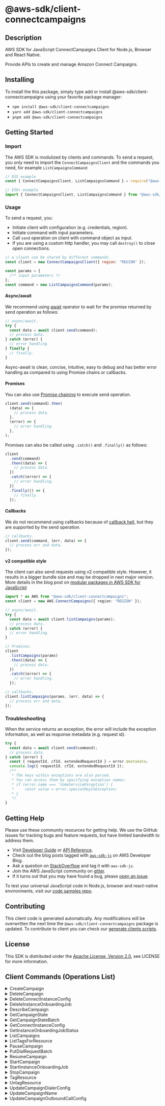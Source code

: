 <!-- generated file, do not edit directly -->

# @aws-sdk/client-connectcampaigns

## Description

AWS SDK for JavaScript ConnectCampaigns Client for Node.js, Browser and React Native.

Provide APIs to create and manage Amazon Connect Campaigns.

## Installing

To install the this package, simply type add or install @aws-sdk/client-connectcampaigns
using your favorite package manager:

- `npm install @aws-sdk/client-connectcampaigns`
- `yarn add @aws-sdk/client-connectcampaigns`
- `pnpm add @aws-sdk/client-connectcampaigns`

## Getting Started

### Import

The AWS SDK is modulized by clients and commands.
To send a request, you only need to import the `ConnectCampaignsClient` and
the commands you need, for example `ListCampaignsCommand`:

```js
// ES5 example
const { ConnectCampaignsClient, ListCampaignsCommand } = require("@aws-sdk/client-connectcampaigns");
```

```ts
// ES6+ example
import { ConnectCampaignsClient, ListCampaignsCommand } from "@aws-sdk/client-connectcampaigns";
```

### Usage

To send a request, you:

- Initiate client with configuration (e.g. credentials, region).
- Initiate command with input parameters.
- Call `send` operation on client with command object as input.
- If you are using a custom http handler, you may call `destroy()` to close open connections.

```js
// a client can be shared by different commands.
const client = new ConnectCampaignsClient({ region: "REGION" });

const params = {
  /** input parameters */
};
const command = new ListCampaignsCommand(params);
```

#### Async/await

We recommend using [await](https://developer.mozilla.org/en-US/docs/Web/JavaScript/Reference/Operators/await)
operator to wait for the promise returned by send operation as follows:

```js
// async/await.
try {
  const data = await client.send(command);
  // process data.
} catch (error) {
  // error handling.
} finally {
  // finally.
}
```

Async-await is clean, concise, intuitive, easy to debug and has better error handling
as compared to using Promise chains or callbacks.

#### Promises

You can also use [Promise chaining](https://developer.mozilla.org/en-US/docs/Web/JavaScript/Guide/Using_promises#chaining)
to execute send operation.

```js
client.send(command).then(
  (data) => {
    // process data.
  },
  (error) => {
    // error handling.
  },
);
```

Promises can also be called using `.catch()` and `.finally()` as follows:

```js
client
  .send(command)
  .then((data) => {
    // process data.
  })
  .catch((error) => {
    // error handling.
  })
  .finally(() => {
    // finally.
  });
```

#### Callbacks

We do not recommend using callbacks because of [callback hell](http://callbackhell.com/),
but they are supported by the send operation.

```js
// callbacks.
client.send(command, (err, data) => {
  // process err and data.
});
```

#### v2 compatible style

The client can also send requests using v2 compatible style.
However, it results in a bigger bundle size and may be dropped in next major version. More details in the blog post
on [modular packages in AWS SDK for JavaScript](https://aws.amazon.com/blogs/developer/modular-packages-in-aws-sdk-for-javascript/)

```ts
import * as AWS from "@aws-sdk/client-connectcampaigns";
const client = new AWS.ConnectCampaigns({ region: "REGION" });

// async/await.
try {
  const data = await client.listCampaigns(params);
  // process data.
} catch (error) {
  // error handling.
}

// Promises.
client
  .listCampaigns(params)
  .then((data) => {
    // process data.
  })
  .catch((error) => {
    // error handling.
  });

// callbacks.
client.listCampaigns(params, (err, data) => {
  // process err and data.
});
```

### Troubleshooting

When the service returns an exception, the error will include the exception information,
as well as response metadata (e.g. request id).

```js
try {
  const data = await client.send(command);
  // process data.
} catch (error) {
  const { requestId, cfId, extendedRequestId } = error.$metadata;
  console.log({ requestId, cfId, extendedRequestId });
  /**
   * The keys within exceptions are also parsed.
   * You can access them by specifying exception names:
   * if (error.name === 'SomeServiceException') {
   *     const value = error.specialKeyInException;
   * }
   */
}
```

## Getting Help

Please use these community resources for getting help.
We use the GitHub issues for tracking bugs and feature requests, but have limited bandwidth to address them.

- Visit [Developer Guide](https://docs.aws.amazon.com/sdk-for-javascript/v3/developer-guide/welcome.html)
  or [API Reference](https://docs.aws.amazon.com/AWSJavaScriptSDK/v3/latest/index.html).
- Check out the blog posts tagged with [`aws-sdk-js`](https://aws.amazon.com/blogs/developer/tag/aws-sdk-js/)
  on AWS Developer Blog.
- Ask a question on [StackOverflow](https://stackoverflow.com/questions/tagged/aws-sdk-js) and tag it with `aws-sdk-js`.
- Join the AWS JavaScript community on [gitter](https://gitter.im/aws/aws-sdk-js-v3).
- If it turns out that you may have found a bug, please [open an issue](https://github.com/aws/aws-sdk-js-v3/issues/new/choose).

To test your universal JavaScript code in Node.js, browser and react-native environments,
visit our [code samples repo](https://github.com/aws-samples/aws-sdk-js-tests).

## Contributing

This client code is generated automatically. Any modifications will be overwritten the next time the `@aws-sdk/client-connectcampaigns` package is updated.
To contribute to client you can check our [generate clients scripts](https://github.com/aws/aws-sdk-js-v3/tree/main/scripts/generate-clients).

## License

This SDK is distributed under the
[Apache License, Version 2.0](http://www.apache.org/licenses/LICENSE-2.0),
see LICENSE for more information.

## Client Commands (Operations List)

<details>
<summary>
CreateCampaign
</summary>

[Command API Reference](https://docs.aws.amazon.com/AWSJavaScriptSDK/v3/latest/client/connectcampaigns/command/CreateCampaignCommand/) / [Input](https://docs.aws.amazon.com/AWSJavaScriptSDK/v3/latest/Package/-aws-sdk-client-connectcampaigns/Interface/CreateCampaignCommandInput/) / [Output](https://docs.aws.amazon.com/AWSJavaScriptSDK/v3/latest/Package/-aws-sdk-client-connectcampaigns/Interface/CreateCampaignCommandOutput/)

</details>
<details>
<summary>
DeleteCampaign
</summary>

[Command API Reference](https://docs.aws.amazon.com/AWSJavaScriptSDK/v3/latest/client/connectcampaigns/command/DeleteCampaignCommand/) / [Input](https://docs.aws.amazon.com/AWSJavaScriptSDK/v3/latest/Package/-aws-sdk-client-connectcampaigns/Interface/DeleteCampaignCommandInput/) / [Output](https://docs.aws.amazon.com/AWSJavaScriptSDK/v3/latest/Package/-aws-sdk-client-connectcampaigns/Interface/DeleteCampaignCommandOutput/)

</details>
<details>
<summary>
DeleteConnectInstanceConfig
</summary>

[Command API Reference](https://docs.aws.amazon.com/AWSJavaScriptSDK/v3/latest/client/connectcampaigns/command/DeleteConnectInstanceConfigCommand/) / [Input](https://docs.aws.amazon.com/AWSJavaScriptSDK/v3/latest/Package/-aws-sdk-client-connectcampaigns/Interface/DeleteConnectInstanceConfigCommandInput/) / [Output](https://docs.aws.amazon.com/AWSJavaScriptSDK/v3/latest/Package/-aws-sdk-client-connectcampaigns/Interface/DeleteConnectInstanceConfigCommandOutput/)

</details>
<details>
<summary>
DeleteInstanceOnboardingJob
</summary>

[Command API Reference](https://docs.aws.amazon.com/AWSJavaScriptSDK/v3/latest/client/connectcampaigns/command/DeleteInstanceOnboardingJobCommand/) / [Input](https://docs.aws.amazon.com/AWSJavaScriptSDK/v3/latest/Package/-aws-sdk-client-connectcampaigns/Interface/DeleteInstanceOnboardingJobCommandInput/) / [Output](https://docs.aws.amazon.com/AWSJavaScriptSDK/v3/latest/Package/-aws-sdk-client-connectcampaigns/Interface/DeleteInstanceOnboardingJobCommandOutput/)

</details>
<details>
<summary>
DescribeCampaign
</summary>

[Command API Reference](https://docs.aws.amazon.com/AWSJavaScriptSDK/v3/latest/client/connectcampaigns/command/DescribeCampaignCommand/) / [Input](https://docs.aws.amazon.com/AWSJavaScriptSDK/v3/latest/Package/-aws-sdk-client-connectcampaigns/Interface/DescribeCampaignCommandInput/) / [Output](https://docs.aws.amazon.com/AWSJavaScriptSDK/v3/latest/Package/-aws-sdk-client-connectcampaigns/Interface/DescribeCampaignCommandOutput/)

</details>
<details>
<summary>
GetCampaignState
</summary>

[Command API Reference](https://docs.aws.amazon.com/AWSJavaScriptSDK/v3/latest/client/connectcampaigns/command/GetCampaignStateCommand/) / [Input](https://docs.aws.amazon.com/AWSJavaScriptSDK/v3/latest/Package/-aws-sdk-client-connectcampaigns/Interface/GetCampaignStateCommandInput/) / [Output](https://docs.aws.amazon.com/AWSJavaScriptSDK/v3/latest/Package/-aws-sdk-client-connectcampaigns/Interface/GetCampaignStateCommandOutput/)

</details>
<details>
<summary>
GetCampaignStateBatch
</summary>

[Command API Reference](https://docs.aws.amazon.com/AWSJavaScriptSDK/v3/latest/client/connectcampaigns/command/GetCampaignStateBatchCommand/) / [Input](https://docs.aws.amazon.com/AWSJavaScriptSDK/v3/latest/Package/-aws-sdk-client-connectcampaigns/Interface/GetCampaignStateBatchCommandInput/) / [Output](https://docs.aws.amazon.com/AWSJavaScriptSDK/v3/latest/Package/-aws-sdk-client-connectcampaigns/Interface/GetCampaignStateBatchCommandOutput/)

</details>
<details>
<summary>
GetConnectInstanceConfig
</summary>

[Command API Reference](https://docs.aws.amazon.com/AWSJavaScriptSDK/v3/latest/client/connectcampaigns/command/GetConnectInstanceConfigCommand/) / [Input](https://docs.aws.amazon.com/AWSJavaScriptSDK/v3/latest/Package/-aws-sdk-client-connectcampaigns/Interface/GetConnectInstanceConfigCommandInput/) / [Output](https://docs.aws.amazon.com/AWSJavaScriptSDK/v3/latest/Package/-aws-sdk-client-connectcampaigns/Interface/GetConnectInstanceConfigCommandOutput/)

</details>
<details>
<summary>
GetInstanceOnboardingJobStatus
</summary>

[Command API Reference](https://docs.aws.amazon.com/AWSJavaScriptSDK/v3/latest/client/connectcampaigns/command/GetInstanceOnboardingJobStatusCommand/) / [Input](https://docs.aws.amazon.com/AWSJavaScriptSDK/v3/latest/Package/-aws-sdk-client-connectcampaigns/Interface/GetInstanceOnboardingJobStatusCommandInput/) / [Output](https://docs.aws.amazon.com/AWSJavaScriptSDK/v3/latest/Package/-aws-sdk-client-connectcampaigns/Interface/GetInstanceOnboardingJobStatusCommandOutput/)

</details>
<details>
<summary>
ListCampaigns
</summary>

[Command API Reference](https://docs.aws.amazon.com/AWSJavaScriptSDK/v3/latest/client/connectcampaigns/command/ListCampaignsCommand/) / [Input](https://docs.aws.amazon.com/AWSJavaScriptSDK/v3/latest/Package/-aws-sdk-client-connectcampaigns/Interface/ListCampaignsCommandInput/) / [Output](https://docs.aws.amazon.com/AWSJavaScriptSDK/v3/latest/Package/-aws-sdk-client-connectcampaigns/Interface/ListCampaignsCommandOutput/)

</details>
<details>
<summary>
ListTagsForResource
</summary>

[Command API Reference](https://docs.aws.amazon.com/AWSJavaScriptSDK/v3/latest/client/connectcampaigns/command/ListTagsForResourceCommand/) / [Input](https://docs.aws.amazon.com/AWSJavaScriptSDK/v3/latest/Package/-aws-sdk-client-connectcampaigns/Interface/ListTagsForResourceCommandInput/) / [Output](https://docs.aws.amazon.com/AWSJavaScriptSDK/v3/latest/Package/-aws-sdk-client-connectcampaigns/Interface/ListTagsForResourceCommandOutput/)

</details>
<details>
<summary>
PauseCampaign
</summary>

[Command API Reference](https://docs.aws.amazon.com/AWSJavaScriptSDK/v3/latest/client/connectcampaigns/command/PauseCampaignCommand/) / [Input](https://docs.aws.amazon.com/AWSJavaScriptSDK/v3/latest/Package/-aws-sdk-client-connectcampaigns/Interface/PauseCampaignCommandInput/) / [Output](https://docs.aws.amazon.com/AWSJavaScriptSDK/v3/latest/Package/-aws-sdk-client-connectcampaigns/Interface/PauseCampaignCommandOutput/)

</details>
<details>
<summary>
PutDialRequestBatch
</summary>

[Command API Reference](https://docs.aws.amazon.com/AWSJavaScriptSDK/v3/latest/client/connectcampaigns/command/PutDialRequestBatchCommand/) / [Input](https://docs.aws.amazon.com/AWSJavaScriptSDK/v3/latest/Package/-aws-sdk-client-connectcampaigns/Interface/PutDialRequestBatchCommandInput/) / [Output](https://docs.aws.amazon.com/AWSJavaScriptSDK/v3/latest/Package/-aws-sdk-client-connectcampaigns/Interface/PutDialRequestBatchCommandOutput/)

</details>
<details>
<summary>
ResumeCampaign
</summary>

[Command API Reference](https://docs.aws.amazon.com/AWSJavaScriptSDK/v3/latest/client/connectcampaigns/command/ResumeCampaignCommand/) / [Input](https://docs.aws.amazon.com/AWSJavaScriptSDK/v3/latest/Package/-aws-sdk-client-connectcampaigns/Interface/ResumeCampaignCommandInput/) / [Output](https://docs.aws.amazon.com/AWSJavaScriptSDK/v3/latest/Package/-aws-sdk-client-connectcampaigns/Interface/ResumeCampaignCommandOutput/)

</details>
<details>
<summary>
StartCampaign
</summary>

[Command API Reference](https://docs.aws.amazon.com/AWSJavaScriptSDK/v3/latest/client/connectcampaigns/command/StartCampaignCommand/) / [Input](https://docs.aws.amazon.com/AWSJavaScriptSDK/v3/latest/Package/-aws-sdk-client-connectcampaigns/Interface/StartCampaignCommandInput/) / [Output](https://docs.aws.amazon.com/AWSJavaScriptSDK/v3/latest/Package/-aws-sdk-client-connectcampaigns/Interface/StartCampaignCommandOutput/)

</details>
<details>
<summary>
StartInstanceOnboardingJob
</summary>

[Command API Reference](https://docs.aws.amazon.com/AWSJavaScriptSDK/v3/latest/client/connectcampaigns/command/StartInstanceOnboardingJobCommand/) / [Input](https://docs.aws.amazon.com/AWSJavaScriptSDK/v3/latest/Package/-aws-sdk-client-connectcampaigns/Interface/StartInstanceOnboardingJobCommandInput/) / [Output](https://docs.aws.amazon.com/AWSJavaScriptSDK/v3/latest/Package/-aws-sdk-client-connectcampaigns/Interface/StartInstanceOnboardingJobCommandOutput/)

</details>
<details>
<summary>
StopCampaign
</summary>

[Command API Reference](https://docs.aws.amazon.com/AWSJavaScriptSDK/v3/latest/client/connectcampaigns/command/StopCampaignCommand/) / [Input](https://docs.aws.amazon.com/AWSJavaScriptSDK/v3/latest/Package/-aws-sdk-client-connectcampaigns/Interface/StopCampaignCommandInput/) / [Output](https://docs.aws.amazon.com/AWSJavaScriptSDK/v3/latest/Package/-aws-sdk-client-connectcampaigns/Interface/StopCampaignCommandOutput/)

</details>
<details>
<summary>
TagResource
</summary>

[Command API Reference](https://docs.aws.amazon.com/AWSJavaScriptSDK/v3/latest/client/connectcampaigns/command/TagResourceCommand/) / [Input](https://docs.aws.amazon.com/AWSJavaScriptSDK/v3/latest/Package/-aws-sdk-client-connectcampaigns/Interface/TagResourceCommandInput/) / [Output](https://docs.aws.amazon.com/AWSJavaScriptSDK/v3/latest/Package/-aws-sdk-client-connectcampaigns/Interface/TagResourceCommandOutput/)

</details>
<details>
<summary>
UntagResource
</summary>

[Command API Reference](https://docs.aws.amazon.com/AWSJavaScriptSDK/v3/latest/client/connectcampaigns/command/UntagResourceCommand/) / [Input](https://docs.aws.amazon.com/AWSJavaScriptSDK/v3/latest/Package/-aws-sdk-client-connectcampaigns/Interface/UntagResourceCommandInput/) / [Output](https://docs.aws.amazon.com/AWSJavaScriptSDK/v3/latest/Package/-aws-sdk-client-connectcampaigns/Interface/UntagResourceCommandOutput/)

</details>
<details>
<summary>
UpdateCampaignDialerConfig
</summary>

[Command API Reference](https://docs.aws.amazon.com/AWSJavaScriptSDK/v3/latest/client/connectcampaigns/command/UpdateCampaignDialerConfigCommand/) / [Input](https://docs.aws.amazon.com/AWSJavaScriptSDK/v3/latest/Package/-aws-sdk-client-connectcampaigns/Interface/UpdateCampaignDialerConfigCommandInput/) / [Output](https://docs.aws.amazon.com/AWSJavaScriptSDK/v3/latest/Package/-aws-sdk-client-connectcampaigns/Interface/UpdateCampaignDialerConfigCommandOutput/)

</details>
<details>
<summary>
UpdateCampaignName
</summary>

[Command API Reference](https://docs.aws.amazon.com/AWSJavaScriptSDK/v3/latest/client/connectcampaigns/command/UpdateCampaignNameCommand/) / [Input](https://docs.aws.amazon.com/AWSJavaScriptSDK/v3/latest/Package/-aws-sdk-client-connectcampaigns/Interface/UpdateCampaignNameCommandInput/) / [Output](https://docs.aws.amazon.com/AWSJavaScriptSDK/v3/latest/Package/-aws-sdk-client-connectcampaigns/Interface/UpdateCampaignNameCommandOutput/)

</details>
<details>
<summary>
UpdateCampaignOutboundCallConfig
</summary>

[Command API Reference](https://docs.aws.amazon.com/AWSJavaScriptSDK/v3/latest/client/connectcampaigns/command/UpdateCampaignOutboundCallConfigCommand/) / [Input](https://docs.aws.amazon.com/AWSJavaScriptSDK/v3/latest/Package/-aws-sdk-client-connectcampaigns/Interface/UpdateCampaignOutboundCallConfigCommandInput/) / [Output](https://docs.aws.amazon.com/AWSJavaScriptSDK/v3/latest/Package/-aws-sdk-client-connectcampaigns/Interface/UpdateCampaignOutboundCallConfigCommandOutput/)

</details>
